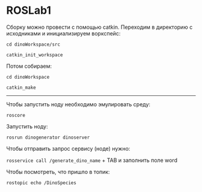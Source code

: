 # ROSLab1
Сборку можно провести с помощью catkin. Переходим в директорию с исходниками и инициализируем воркспейс:

`cd dinoWorkspace/src`

`catkin_init_workspace`

Потом собираем:

`cd dinoWorkspace`

`catkin_make`

---

Чтобы запустить ноду необходимо эмулировать среду:

`roscore`

Запустить ноду:

`rosrun dinogenerator dinoserver`

Чтобы отправить запрос сервису (ноде) нужно:

`rosservice call /generate_dino_name` + TAB и заполнить поле word

Чтобы посмотреть, что пришло в топик:

`rostopic echo /DinoSpecies`
